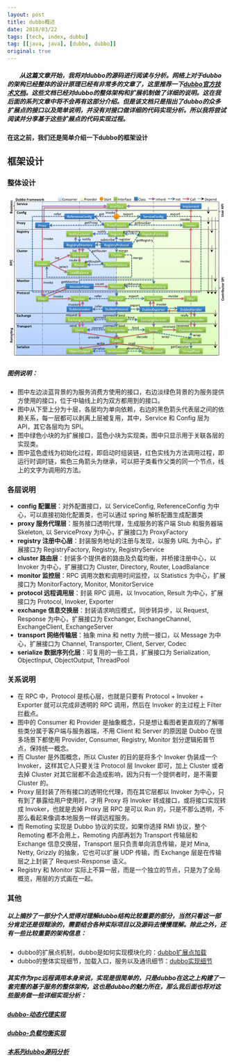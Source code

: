 ```yaml
---
layout: post
title: dubbo概述
date: 2018/03/22
tags: [tech, index, dubbo]
tag: [[java, java], [dubbo, dubbo]]
original: true
---
```


##### 　　从这篇文章开始，我将对dubbo的源码进行阅读与分析。网络上对于dubbo的架构已经整体的设计原理已经有非常多的文章了，这里推荐一下[dubbo官方技术文档](http://dubbo.io/books/dubbo-dev-book/)。这些文档已经对dubbo的整体架构和扩展机制做了详细的说明。这在我后面的系列文章中将不会再有这部分介绍。但是该文档只是指出了dubbo的众多扩展点的接口以及简单说明，并没有对接口做详细的代码实现分析。所以我将尝试阅读并分享基于这些扩展点的代码实现过程。

<!--more-->

#### 在这之前，我们还是简单介绍一下dubbo的框架设计

## 框架设计
### 整体设计
![](/img/note/dubbo/dubbo-framework.jpg)

##### 图例说明：
* 图中左边淡蓝背景的为服务消费方使用的接口，右边淡绿色背景的为服务提供方使用的接口，位于中轴线上的为双方都用到的接口。
* 图中从下至上分为十层，各层均为单向依赖，右边的黑色箭头代表层之间的依赖关系，每一层都可以剥离上层被复用，其中，Service 和 Config 层为 API，其它各层均为 SPI。
* 图中绿色小块的为扩展接口，蓝色小块为实现类，图中只显示用于关联各层的实现类。
* 图中蓝色虚线为初始化过程，即启动时组装链，红色实线为方法调用过程，即运行时调时链，紫色三角箭头为继承，可以把子类看作父类的同一个节点，线上的文字为调用的方法。

### 各层说明
* **config 配置层**：对外配置接口，以 ServiceConfig, ReferenceConfig 为中心，可以直接初始化配置类，也可以通过 spring 解析配置生成配置类
* **proxy 服务代理层**：服务接口透明代理，生成服务的客户端 Stub 和服务器端 Skeleton, 以 ServiceProxy 为中心，扩展接口为 ProxyFactory
* **registry 注册中心层**：封装服务地址的注册与发现，以服务 URL 为中心，扩展接口为 RegistryFactory, Registry, RegistryService
* **cluster 路由层**：封装多个提供者的路由及负载均衡，并桥接注册中心，以 Invoker 为中心，扩展接口为 Cluster, Directory, Router, LoadBalance
* **monitor 监控层**：RPC 调用次数和调用时间监控，以 Statistics 为中心，扩展接口为 MonitorFactory, Monitor, MonitorService
* **protocol 远程调用层**：封装 RPC 调用，以 Invocation, Result 为中心，扩展接口为 Protocol, Invoker, Exporter
* **exchange 信息交换层**：封装请求响应模式，同步转异步，以 Request, Response 为中心，扩展接口为 Exchanger, ExchangeChannel, ExchangeClient, ExchangeServer
* **transport 网络传输层**：抽象 mina 和 netty 为统一接口，以 Message 为中心，扩展接口为 Channel, Transporter, Client, Server, Codec
* **serialize 数据序列化层**：可复用的一些工具，扩展接口为 Serialization, ObjectInput, ObjectOutput, ThreadPool

### 关系说明
* 在 RPC 中，Protocol 是核心层，也就是只要有 Protocol + Invoker + Exporter 就可以完成非透明的 RPC 调用，然后在 Invoker 的主过程上 Filter 拦截点。
* 图中的 Consumer 和 Provider 是抽象概念，只是想让看图者更直观的了解哪些类分属于客户端与服务器端，不用 Client 和 Server 的原因是 Dubbo 在很多场景下都使用 Provider, Consumer, Registry, Monitor 划分逻辑拓普节点，保持统一概念。
* 而 Cluster 是外围概念，所以 Cluster 的目的是将多个 Invoker 伪装成一个 Invoker，这样其它人只要关注 Protocol 层 Invoker 即可，加上 Cluster 或者去掉 Cluster 对其它层都不会造成影响，因为只有一个提供者时，是不需要 Cluster 的。
* Proxy 层封装了所有接口的透明化代理，而在其它层都以 Invoker 为中心，只有到了暴露给用户使用时，才用 Proxy 将 Invoker 转成接口，或将接口实现转成 Invoker，也就是去掉 Proxy 层 RPC 是可以 Run 的，只是不那么透明，不那么看起来像调本地服务一样调远程服务。
* 而 Remoting 实现是 Dubbo 协议的实现，如果你选择 RMI 协议，整个 Remoting 都不会用上，Remoting 内部再划为 Transport 传输层和 Exchange 信息交换层，Transport 层只负责单向消息传输，是对 Mina, Netty, Grizzly 的抽象，它也可以扩展 UDP 传输，而 Exchange 层是在传输层之上封装了 Request-Response 语义。
* Registry 和 Monitor 实际上不算一层，而是一个独立的节点，只是为了全局概览，用层的方式画在一起。

### 其他
##### 以上摘抄了一部分个人觉得对理解dubbo结构比较重要的部分，当然只看这一部分肯定还是很糊涂的，需要结合各种实际项目以及源码去慢慢理解。除此之外，还有一些比较重要的架构信息：
* dubbo的扩展点机制，dubbo是如何实现模块化的：[dubbo扩展点加载](http://dubbo.io/books/dubbo-dev-book/SPI.html)
* dubbo的整体实现细节，加载入口，服务以及通讯细节：[dubbo实现细节](http://dubbo.io/books/dubbo-dev-book/implementation.html)

##### 其实作为rpc远程调用本身来说，实现是很简单的，只是dubbo在这之上构建了一套完整的基于服务的整体架构，这也是dubbo的魅力所在，那么我后面也将对这些服务做一些详细实现分析：
##### [dubbo-动态代理实现](https://winx402.github.io/note/dubbo/proxy/)
##### [dubbo-负载均衡实现](https://winx402.github.io/note/dubbo/loadBalance/)
##### [本系列dubbo源码分析](https://winx402.github.io/tags/dubbo/)